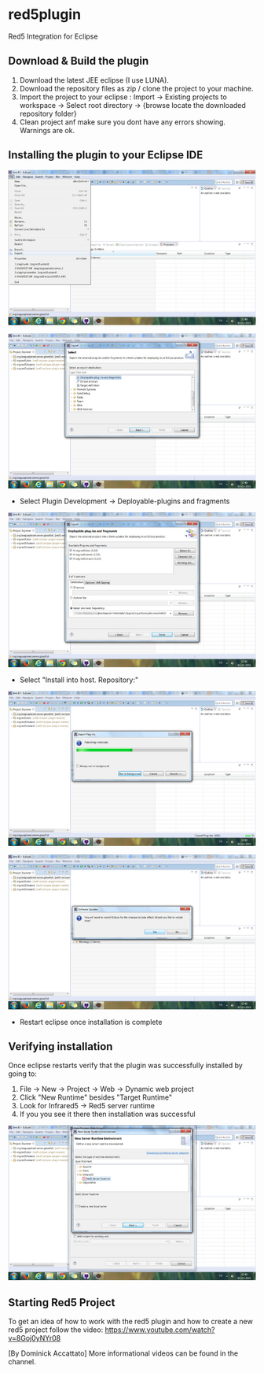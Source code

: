 red5plugin
==========

Red5 Integration for Eclipse


## Download & Build the plugin


1. Download the latest JEE eclipse (I use LUNA). 
2. Download the repository files as zip / clone the project to your machine.
3. Import the project to your eclipse : Import -> Existing projects to workspace -> Select root directory -> {browse locate the downloaded repository folder}
4. Clean project anf make sure you dont have any errors showing. Warnings are ok.


## Installing the plugin to your Eclipse IDE


![Exporting plugin files](/screenshots/screen1.jpg?raw=true "Export - Getting ready !!")

![Selecting export type](/screenshots/screen2.jpg?raw=true "Select export type")
* Select Plugin Development -> Deployable-plugins and fragments

![Selecting plugins and fragments](/screenshots/screen3.jpg?raw=true "Selecting plugins and fragments")
* Select "Install into host. Repository:"

![Plugin is installing](/screenshots/screen4.jpg?raw=true "Plugin is installing")

![Installation complete](/screenshots/screen5.jpg?raw=true "Installation complete")
* Restart eclipse once installation is complete


## Verifying installation

Once eclipse restarts verify that the plugin was successfully installed by going to:

1. File -> New -> Project -> Web -> Dynamic web project
2. Click "New Runtime" besides "Target Runtime"
3. Look for Infrared5 -> Red5 server runtime
4. If you you see it there then installation was successful

![Verifying](/screenshots/screen6.jpg?raw=true "Verifying")


## Starting Red5 Project

To get an idea of how to work with the red5 plugin and how to create a new red5 project follow the video:
https://www.youtube.com/watch?v=8Goj0yNYr08


[By Dominick Accattato]
More informational videos can be found in the channel.

